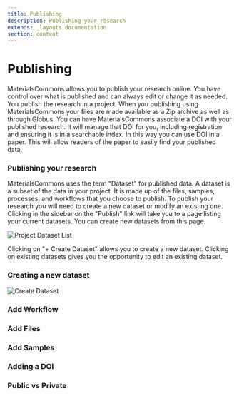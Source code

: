 ```yaml
---
title: Publishing
description: Publishing your research
extends: _layouts.documentation
section: content
---
```


# Publishing

MaterialsCommons allows you to publish your research online. You have control over what is published and can always edit
or change it as needed. You publish the research in a project. When you publishing using MaterialsCommons your files
are made available as a Zip archive as well as through Globus. You can have MaterialsCommons associate a DOI with your
published research. It will manage that DOI for you, including registration and ensuring it is in a searchable index.
In this way you can use DOI in a paper. This will allow readers of the paper to easily find your published data.

### Publishing your research

MaterialsCommons uses the term "Dataset" for published data. A dataset is a subset of the data in your project. It
is made up of the files, samples, processes, and workflows that you choose to publish. To publish your research
you will need to create a new dataset or modify an existing one. Clicking in the sidebar on the "Publish" link
will take you to a page listing your current datasets. You can create new datasets from this page.

![Project Dataset List](/assets/img/project-datasets-list.png)

Clicking on "+ Create Dataset" allows you to create a new dataset. Clicking on existing datasets gives you the
opportunity to edit an existing dataset.

### Creating a new dataset

![Create Dataset](/assets/img/create-dataset.png)

### Add Workflow

### Add Files

### Add Samples

### Adding a DOI

### Public vs Private


